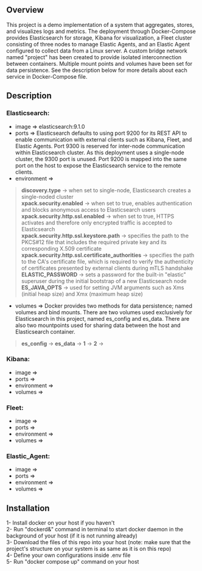 ## Overview
This project is a demo implementation of a system that aggregates, stores, and visualizes logs and metrics. The deployment through Docker-Compose provides Elasticsearch for storage, Kibana for visualization, a Fleet cluster consisting of three nodes to manage Elastic Agents, and an Elastic Agent configured to collect data from a Linux server. A custom bridge network named "project" has been created to provide isolated interconnection between containers. Multiple mount points and volumes have been set for data persistence. See the description below for more details about each service in Docker-Compose file.

## Description
### **Elasticsearch**:<br>
- image => elasticsearch:9.1.0<br>
- ports => Elasticsearch defaults to using port 9200 for its REST API to enable communication with external clients such as Kibana, Fleet, and Elastic Agents. Port 9300 is reserved for inter-node communication within Elasticsearch cluster. As this deployment uses a single-node cluster, the 9300 port is unused. Port 9200 is mapped into the same port on the host to expose the Elasticsearch service to the remote clients.<br>
- environment => <br>
>**discovery.type** -> when set to single-node, Elasticsearch creates a single-noded cluster<br>
>**xpack.security.enabled** -> when set to true, enables authentication and blocks anonymous access to Elasticsearch users<br>
>**xpack.security.http.ssl.enabled** -> when set to true, HTTPS activates and therefore only encrypted traffic is accepted to Elasticsearch<br>
>**xpack.security.http.ssl.keystore.path** -> specifies the path to the PKCS#12 file that includes the required private key and its corresponding X.509 certificate<br>
>**xpack.security.http.ssl.certificate_authorities** -> specifies the path to the CA's certificate file, which is required to verify the authenticity of certificates presented by external clients during mTLS handshake<br>
>**ELASTIC_PASSWORD** -> sets a password for the built-in "elastic" superuser during the initial bootstrap of a new Elasticsearch node<br>
>**ES_JAVA_OPTS** -> used for setting JVM arguments such as Xms (initial heap size) and Xmx (maximum heap size)<br>
- volumes => Docker provides two methods for data persistence; named volumes and bind mounts. There are two volumes used exclusively for Elasticsearch in this project, named es_config and es_data. There are also two mountpoints used for sharing data between the host and Elasticsearch container.<br>
>**es_config** ->
>**es_data** ->
>**1** ->
>**2** ->
### **Kibana**:<br>
- image => <br>
- ports => <br>
- environment => <br>
- volumes => <br>

### **Fleet**:<br>
- image => <br>
- ports => <br>
- environment => <br>
- volumes => <br>

### **Elastic_Agent**:<br>
- image => <br>
- ports => <br>
- environment => <br>
- volumes => <br>

## Installation
1- Install docker on your host if you haven't<br>
2- Run "dockerd&" command in terminal to start docker daemon in the background of your host (if it is not running already)<br>
3- Download the files of this repo into your host (note: make sure that the project's structure on your system is as same as it is on this repo)<br>
4- Define your own configurations inside .env file<br>
5- Run "docker compose up" command on your host<br>
